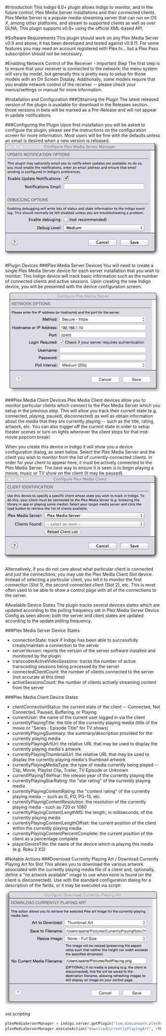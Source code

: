 #Introduction
This Indigo 6.0+ plugin allows Indigo to monitor, and in the future control, Plex Media Server installations and their connected clients. Plex Media Server is a popular media-streaming server that can run on OS X, among other platforms, and stream to supported clients as well as over DLNA. This plugin supports v0.9+ using the official XML-based API.

#Software Requirements
This plugin should work on any Plex Media Server v0.9 and above; it has been developed and tested against v0.9.11. For some features you may need an account registered with Plex.tv... but a Plex Pass subscription should not be necessary.

#Enabling Network Control of the Receiver - Important Step
The first step is to ensure that your receiver is connected to the network; the menu system will vary by model, but generally this is pretty easy to setup for those models with an On Screen Display. Additionally, some models require that you enable network control of the receiver -- please check your menus/settings or manual for more information.

#Installation and Configuration
###Obtaining the Plugin
The latest released version of the plugin is available for download in the Releases section... those versions in beta will be marked as a Pre-Release and will not appear in update notifications.

###Configuring the Plugin
Upon first installation you will be asked to configure the plugin; please see the instructions on the configuration screen for more information. Most users will be fine with the defaults unless an email is desired when a new version is released.<br />
![](<Documentation/Doc-Images/PlexMediaServerManager_PluginConfig.png>)

#Plugin Devices
###Plex Media Server Devices
You will need to create a single Plex Media Server device for each server installation that you wish to monitor. This Indigo device will track basic information such as the number of connected clients and active sessions. Upon creating the new Indigo device, you will be presented with the device configuration screen:<br />
![](<Documentation/Doc-Images/PlexMediaServerManager_ServerDeviceConfig.png>)

###Plex Media Client Devices
Plex Media Client devices allow you to monitor particular clients which connect to the Plex Media Server which you setup in the previous step. This will allow you track their current state (e.g. connected, playing, paused, disconnected) as well as obtain information about the media that they are currently playing -- such as the title, rating, artwork, etc. You can also trigger off the current state in order to setup theater scenes or turn on lights whenever the client stops for that mid-movie popcorn break!

When you create this device in Indigo it will show you a device configuration dialog, as seen below. Select the Plex Media Server and the client you wish to monitor from the list of currently-connected clients. In order for your client to appear here, it must be actively connected to the Plex Media Server. The best way to ensure it is seen is to begin playing a movie, music or TV show on the client (it may be paused).<br />
![](<Documentation/Doc-Images/PlexMediaServerManager_ClientDeviceConfig.png>)<br />

Alternatively, if you do not care about what particular client is connected and just the connections, you may use the Plex Media Client Slot device. Instead of selecting a particular client, you tell it to monitor the first connection (Slot 1), the second connected client (Slot 2), etc. This is most often used to be able to show a control page with all of the connections to the server.

#Available Device States
The plugin tracks several devices states which are updated according to the polling frequency set in Plex Media Server Device Config as seen above; both the server and client states are updated according to the update polling frequency.

###Plex Media Server Device States
- connectionState: track if Indigo has been able to successfully create/maintain a connection to the server
- serverVersion: reports the version of the server software installed and monitored by the plugin
- transcoderActiveVideoSessions: tracks the number of active transcoding sessions being processed by the server
- connectedClientCount: the number of clients connected to the server (not accurate at this time)
- activeSessionsCount: the number of clients actively streaming content from the server

###Plex Media Client Device States
- clientConnectionStatus: the current state of the client -- Connected, Not Connected, Paused, Buffering, or Playing
- currentUser: the name of the current user logged in via the client
- currentlyPlayingTitle: the title of the currently playing media (title of the movie or "Series : Episode Title" for TV shows)
- currentlyPlayingSummary: the summary/description provided for the currently playing media
- currentlyPlayingArtUrl: the relative URL that may be used to display the currently playing media's artwork
- currentlyPlayingThumbnailUrl: the relative URL that may be used to display the currently playing media's thumbnail artwork
- currentlyPlayingMediaType: the type of media currently being played -- Clip, Movie, Playlist Clip, Trailer, TV Episode or Unknown
- currentlPlayingTitleYear: the release year of the currently playing title
- currentlyPlayingStarRating: the "star rating" of the currently playing media
- currentlyPlayingContentRating: the "content rating" of the currently playing media -- such as G, PG, PG-13, etc.
- currentlyPlayingContentResolution: the resolution of the currently playing media - such as 720 or 1080
- currentlyPlayingContentLengthMS: the length, in milliseconds, of the currently playing media
- currentlyPlayingContentLengthOffset: the current position of the client within the currently playing media
- currentlyPlayingContentPercentComplete: the current position of the client as a percentage complete
- playerDeviceTitle: the name of the device which is playing this media (e.g. Roku 2 XS)

#Notable Actions
###Download Currently Playing Art / Download Currently Playing Art for Slot
This allows you to download the various artwork associated with the currently playing media file of a client and, optionally, define a "no artwork available" image to use when none is found (or the client is disconnected). Use with the standard configuration dialog for a description of the fields, or it may be executed via script:<br />
![](<Documentation/Doc-Images/PlexMediaServerManager_DownloadArtConfig.png>)

*via scripting*
```python
plexMediaServerManager = indigo.server.getPlugin("com.duncanware.plexMediaServerManager")
plexMediaServerManager.executeAction("downloadCurrentlyPlayingArt", <YOUR_DEVICE_ID>, props={"artElement":"art", "saveToFilename":"/Users/aashe/Pictures/CurrentlyPlayingArt.png", "noArtworkFilename":"/Users/aashe/Pictures/NoArtworkAvailablePlaceholder.png"})
```
